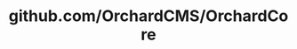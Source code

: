 ---
layout: post
title: github.com/OrchardCMS/OrchardCore
categories: link
tags: [انگلیسی, گیت‌هاب, برنامه‌نویسی]
---
